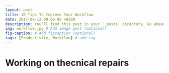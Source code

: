 ```yaml
---
layout: post
title: 10 Tips To Improve Your Workflow
date: 2017-09-12 00:00:00 +0300
description: You’ll find this post in your `_posts` directory. Go ahead and edit it and re-build the site to see your changes. # Add post description (optional)
img: workflow.jpg # Add image post (optional)
fig-caption: # Add figcaption (optional)
tags: [Productivity, Workflow] # add tag
---
```


# Working on thecnical repairs

<object data="{{ site.url }}{{ site.baseurl }}/_pdfs/files.pdf" width="1000" height="1000" type="application/pdf"></object>